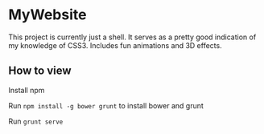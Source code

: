 # MyWebsite

This project is currently just a shell. It serves as a pretty good indication of my knowledge of CSS3. Includes fun animations and 3D effects.

## How to view

Install npm

Run `npm install -g bower grunt` to install bower and grunt

Run `grunt serve`
